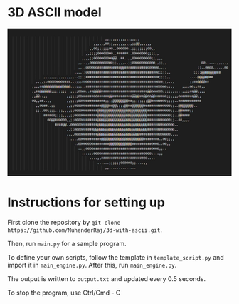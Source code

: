 # 3D ASCII model

![Utah Teapot rendered in ASCII](./teapot.jpg)

# Instructions for setting up

First clone the repository by `git clone https://github.com/MuhenderRaj/3d-with-ascii.git`.

Then, run `main.py` for a sample program.

To define your own scripts, follow the template in `template_script.py` and import it in `main_engine.py`.
After this, run `main_engine.py`.

The output is written to `output.txt` and updated every 0.5 seconds. 

To stop the program, use Ctrl/Cmd - C